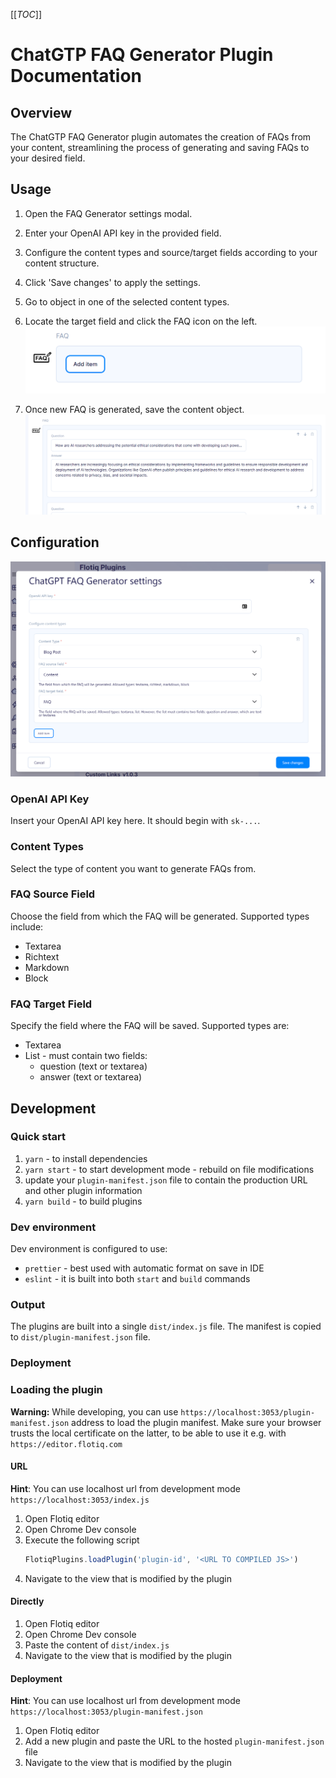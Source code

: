[[_TOC_]]

# ChatGTP FAQ Generator Plugin Documentation

## Overview
The ChatGTP FAQ Generator plugin automates the creation of FAQs from your content, streamlining the process of generating and saving FAQs to your desired field.

## Usage

1. Open the FAQ Generator settings modal.
2. Enter your OpenAI API key in the provided field.
3. Configure the content types and source/target fields according to your content structure.
4. Click 'Save changes' to apply the settings.
5. Go to object in one of the selected content types.
6. Locate the target field and click the FAQ icon on the left.
    ![FAQ button](./.docs/empty-faq-field.png)

7. Once new FAQ is generated, save the content object.
    ![Generated FAQ](./.docs/generated-faq.png)

## Configuration

![FAQ plugin settings](./.docs/plugin-settings.png)

### OpenAI API Key
Insert your OpenAI API key here. It should begin with `sk-...`.

### Content Types
Select the type of content you want to generate FAQs from.

### FAQ Source Field
Choose the field from which the FAQ will be generated. Supported types include:
- Textarea
- Richtext
- Markdown
- Block

### FAQ Target Field
Specify the field where the FAQ will be saved. Supported types are:
- Textarea
- List - must contain two fields: 
   - question (text or textarea)
   - answer (text or textarea)

## Development

### Quick start

1. `yarn` - to install dependencies
2. `yarn start` - to start development mode - rebuild on file modifications
3. update your `plugin-manifest.json` file to contain the production URL and other plugin information
4. `yarn build` - to build plugins

### Dev environment

Dev environment is configured to use:

* `prettier` - best used with automatic format on save in IDE
* `eslint` - it is built into both `start` and `build` commands

### Output

The plugins are built into a single `dist/index.js` file. The manifest is copied to `dist/plugin-manifest.json` file.

### Deployment

<!-- TO DO -->

### Loading the plugin

**Warning:** While developing, you can use  `https://localhost:3053/plugin-manifest.json` address to load the plugin manifest. Make sure your browser trusts the local certificate on the latter, to be able to use it e.g. with `https://editor.flotiq.com`

#### URL

**Hint**: You can use localhost url from development mode `https://localhost:3053/index.js`

1. Open Flotiq editor
2. Open Chrome Dev console
3. Execute the following script
   ```javascript
   FlotiqPlugins.loadPlugin('plugin-id', '<URL TO COMPILED JS>')
   ```
4. Navigate to the view that is modified by the plugin

#### Directly

1. Open Flotiq editor
2. Open Chrome Dev console
3. Paste the content of `dist/index.js` 
4. Navigate to the view that is modified by the plugin

#### Deployment

**Hint**: You can use localhost url from development mode `https://localhost:3053/plugin-manifest.json`

1. Open Flotiq editor
2. Add a new plugin and paste the URL to the hosted `plugin-manifest.json` file
3. Navigate to the view that is modified by the plugin
